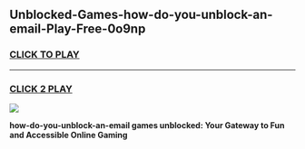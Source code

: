 
## Unblocked-Games-how-do-you-unblock-an-email-Play-Free-0o9np
<h3>
<a href="https://premium76.site?title=how-do-you-unblock-an-email&ref=23A">CLICK TO PLAY</a></h3>
<hr>

<h3>
<a href="https://premium76.site?title=how-do-you-unblock-an-email&ref=23A">CLICK 2 PLAY</a>
  
</h3>

<a href="https://premium76.site?title=how-do-you-unblock-an-email&ref=23A"><img src="https://clearcache.store/games.png"></a>


**how-do-you-unblock-an-email games unblocked: Your Gateway to Fun and Accessible Online Gaming**
